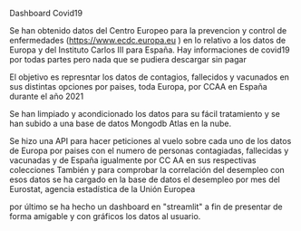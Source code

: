 Dashboard Covid19

Se han obtenido datos del Centro Europeo para la prevencion y control de enfermedades (https://www.ecdc.europa.eu
) en lo relativo a los datos de Europa y del Instituto Carlos III para España.
Hay informaciones de covid19 por todas partes pero nada que se pudiera descargar sin pagar

El objetivo es represntar los datos de contagios, fallecidos y vacunados en sus distintas opciones por paises, toda Europa, por CCAA en España durante el año 2021 

Se han limpiado y acondicionado los datos para su fácil tratamiento y se han subido a una base de datos Mongodb Atlas en la nube.

Se hizo una API para hacer peticiones al vuelo sobre cada uno de los datos de Europa por paises con el numero de personas contagiadas, fallecidas y vacunadas y de España igualmente por CC AA en sus respectivas colecciones
También y para comprobar la correlación del desempleo con esos datos se ha cargado en la base de datos el desempleo por mes del Eurostat, agencia estadística de la Unión Europea

por último se ha hecho un dashboard en "streamlit" a fin de presentar de forma amigable y con gráficos los datos al usuario.